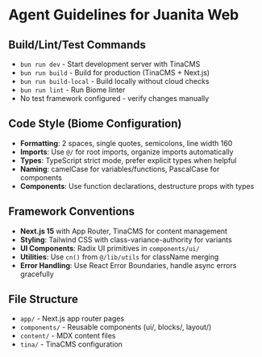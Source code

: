 # Agent Guidelines for Juanita Web

## Build/Lint/Test Commands

- `bun run dev` - Start development server with TinaCMS
- `bun run build` - Build for production (TinaCMS + Next.js)
- `bun run build-local` - Build locally without cloud checks
- `bun run lint` - Run Biome linter
- No test framework configured - verify changes manually

## Code Style (Biome Configuration)

- **Formatting**: 2 spaces, single quotes, semicolons, line width 160
- **Imports**: Use `@/` for root imports, organize imports automatically
- **Types**: TypeScript strict mode, prefer explicit types when helpful
- **Naming**: camelCase for variables/functions, PascalCase for components
- **Components**: Use function declarations, destructure props with types

## Framework Conventions

- **Next.js 15** with App Router, TinaCMS for content management
- **Styling**: Tailwind CSS with class-variance-authority for variants
- **UI Components**: Radix UI primitives in `components/ui/`
- **Utilities**: Use `cn()` from `@/lib/utils` for className merging
- **Error Handling**: Use React Error Boundaries, handle async errors gracefully

## File Structure

- `app/` - Next.js app router pages
- `components/` - Reusable components (ui/, blocks/, layout/)
- `content/` - MDX content files
- `tina/` - TinaCMS configuration
